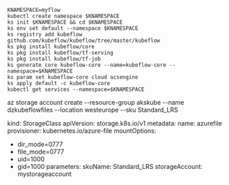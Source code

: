 
```
KNAMESPACE=myflow
kubectl create namespace $KNAMESPACE
ks init $KNAMESPACE && cd $KNAMESPACE
ks env set default --namespace $KNAMESPACE
ks registry add kubeflow github.com/kubeflow/kubeflow/tree/master/kubeflow
ks pkg install kubeflow/core
ks pkg install kubeflow/tf-serving
ks pkg install kubeflow/tf-job
ks generate core kubeflow-core --name=kubeflow-core --namespace=$KNAMESPACE
ks param set kubeflow-core cloud acsengine
ks apply default -c kubeflow-core
kubectl get services --namespace=$KNAMESPACE
```

az storage account create --resource-group akskube --name dzkubeflowfiles --location westeurope --sku Standard_LRS

kind: StorageClass
apiVersion: storage.k8s.io/v1
metadata:
  name: azurefile
provisioner: kubernetes.io/azure-file
mountOptions:
  - dir_mode=0777
  - file_mode=0777
  - uid=1000
  - gid=1000
parameters:
  skuName: Standard_LRS
  storageAccount: mystorageaccount
